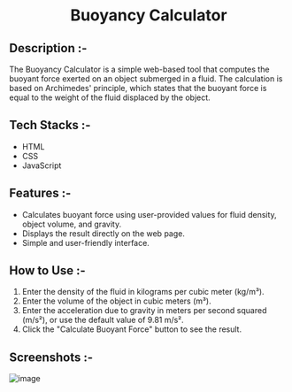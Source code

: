 # <p align="center">Buoyancy Calculator</p>

## Description :-

The Buoyancy Calculator is a simple web-based tool that computes the buoyant force exerted on an object submerged in a fluid. The calculation is based on Archimedes' principle, which states that the buoyant force is equal to the weight of the fluid displaced by the object.

## Tech Stacks :-

- HTML
- CSS
- JavaScript

## Features :-

- Calculates buoyant force using user-provided values for fluid density, object volume, and gravity.
- Displays the result directly on the web page.
- Simple and user-friendly interface.

## How to Use :-

1. Enter the density of the fluid in kilograms per cubic meter (kg/m³).
2. Enter the volume of the object in cubic meters (m³).
3. Enter the acceleration due to gravity in meters per second squared (m/s²), or use the default value of 9.81 m/s².
4. Click the "Calculate Buoyant Force" button to see the result.

## Screenshots :-

![image](https://github.com/user-attachments/assets/c118bff6-2fd4-40f7-8875-d259e6ea3f12)

